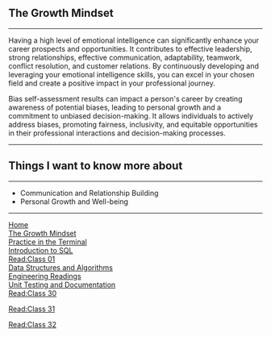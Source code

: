 

## **The Growth Mindset** 
-----

 Having a high level of emotional intelligence can significantly enhance your career prospects and opportunities. It contributes to effective leadership, strong relationships, effective communication, adaptability, teamwork, conflict resolution, and customer relations. By continuously developing and leveraging your emotional intelligence skills, you can excel in your chosen field and create a positive impact in your professional journey.

 Bias self-assessment results can impact a person's career by creating awareness of potential biases, leading to personal growth and a commitment to unbiased decision-making. It allows individuals to actively address biases, promoting fairness, inclusivity, and equitable opportunities in their professional interactions and decision-making processes.

 ------

## Things I want to know more about
----
- Communication and Relationship Building
- Personal Growth and Well-being

-----
[Home](./README.md)       
[The Growth Mindset](./README2.md)    
[ Practice in the Terminal](./Terminal.md)  
[Introduction to SQL](./sql.md)  
    [Read:Class 01](./Class01.md)    
    [Data Structures and Algorithms](./Data.md)    
 [Engineering Readings](./EngineeringReadings.md)    
 [Unit Testing and Documentation](./UnitTesting.md)                
 [Read:Class 30](./class30.md) 

 [Read:Class 31](./class31.md) 

  [Read:Class 32](./class32.md) 